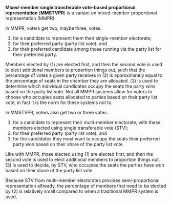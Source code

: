 **Mixed-member single transferable vote-based proportional representation** (**MMSTVPR**) is a variant on mixed-member proportional representation (MMPR). 

In MMPR, voters get two, maybe three, votes: 

1. for a candidate to represent them their single-member electorate;
2. for their preferred party (party list vote); and
3. for their preferred candidate among those running via the party list for their preferred party.

Members elected by (1) are elected first, and then the second vote is used to elect additional members to proportion things out, such that the percentage of votes a given party receives in (2) is approximately equal to the percentage of seats in the chamber they are allocated. (3) is used to determine which individual candidates occupy the seats the party wins based on the party list vote. Not all MMPR systems allow for voters to choose who occupies seats allocated to parties based on their party list vote, in fact it is the norm for these systems not to.

In MMSTVPR, voters also get two or three votes:

1. for a candidate to represent their multi-member electorate, with these members elected using single transferable vote (STV);
2. for their preferred party (party list vote); and
3. for the candidates they most want to occupy the seats their preferred party won based on their share of the party list vote.

Like with MMPR, those elected using (1) are elected first, and then the second vote is used to elect additional members to proportion things out. (3) is used to decide, by STV, who occupies the seats the parties have won based on their share of the party list vote. 

Because STV from multi-member electorates provides semi-proportional representation alfready, the percentage of members that need to be elected by (2) is relatively small compared to when a traditional MMPR system is used. 